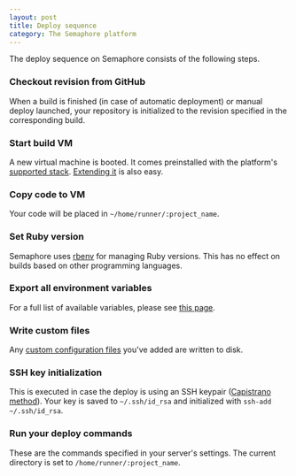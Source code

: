 ```yaml
---
layout: post
title: Deploy sequence
category: The Semaphore platform
---
```


The deploy sequence on Semaphore consists of the following steps.

### Checkout revision from GitHub

When a build is finished (in case of automatic deployment) or manual deploy launched, your repository is initialized to the revision specified in the corresponding build.

### Start build VM

A new virtual machine is booted. It comes preinstalled with the platform's [supported stack](/docs/supported-stack.html). [Extending it](/docs/how-to-install-dependency.html) is also easy.

### Copy code to VM

Your code will be placed in `~/home/runner/:project_name`.

### Set Ruby version

Semaphore uses [rbenv](https://github.com/sstephenson/rbenv) for managing Ruby versions. This has no effect on builds based on other programming languages.

### Export all environment variables

For a full list of available variables, please see [this page](/docs/available-environment-variables.html).

### Write custom files

Any [custom configuration files](/docs/adding-custom-configuration-files.html) you've added are written to disk.

### SSH key initialization

This is executed in case the deploy is using an SSH keypair ([Capistrano method](/docs/deploying-with-capistrano.html)). Your key is saved to `~/.ssh/id_rsa` and initialized with `ssh-add ~/.ssh/id_rsa`.

### Run your deploy commands

These are the commands specified in your server's settings. The current directory is set to `/home/runner/:project_name`.
